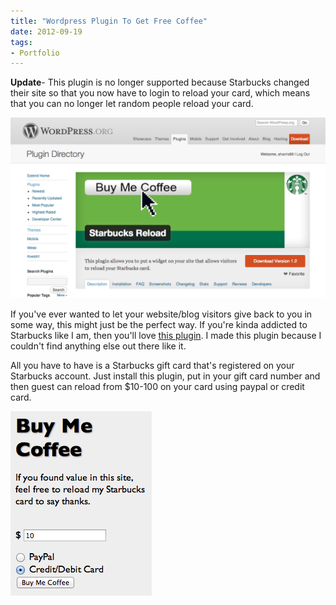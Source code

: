 ```yaml
---
title: "Wordpress Plugin To Get Free Coffee"
date: 2012-09-19
tags:
- Portfolio
---
```


**Update**- This plugin is no longer supported because Starbucks changed their site so that you now have to login to reload your card, which means that you can no longer let random people reload your card.

<img alt="starbucks plugin page" src="./starbucks-plugin-page.png" />

If you've ever wanted to let your website/blog visitors give back to you in some way, this might just be the perfect way. If you're kinda addicted to Starbucks like I am, then you'll love <a href="http://wordpress.org/extend/plugins/starbucks-reload/">this plugin</a>. I made this plugin because I couldn't find anything else out there like it.

All you have to have is a Starbucks gift card that's registered on your Starbucks account. Just install this plugin, put in your gift card number and then guest can reload from $10-100 on your card using paypal or credit card.

<img alt="starbucks plugin" src="./starbucks-plugin.png" width="226" height="295" />
